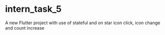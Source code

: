 # intern_task_5

A new Flutter project with use of stateful and on star icon click, icon change and count increase
